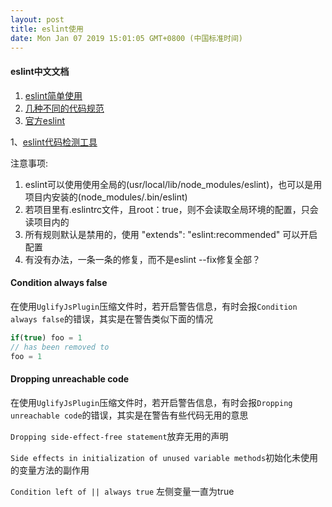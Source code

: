 ```yaml
---
layout: post
title: eslint使用
date: Mon Jan 07 2019 15:01:05 GMT+0800 (中国标准时间)
---
```

#### eslint中文文档

1. [eslint简单使用][eslintSampleUseUrl]
2. [几种不同的代码规范][diffKindsEslintUrl]
3. [官方eslint][officalEslintUrl]

1、[eslint代码检测工具][eslintSampleUseUrl]

注意事项:  

1. eslint可以使用使用全局的(usr/local/lib/node_modules/eslint)，也可以是用项目内安装的(node_modules/.bin/eslint)
2. 若项目里有.eslintrc文件，且root：true，则不会读取全局环境的配置，只会读项目内的
3. 所有规则默认是禁用的，使用 "extends": "eslint:recommended" 可以开启配置
4. 有没有办法，一条一条的修复，而不是eslint --fix修复全部？


#### Condition always false

在使用`UglifyJsPlugin`压缩文件时，若开启警告信息，有时会报`Condition always false`的错误，其实是在警告类似下面的情况

```js
if(true) foo = 1
// has been removed to
foo = 1
```

#### Dropping unreachable code

在使用`UglifyJsPlugin`压缩文件时，若开启警告信息，有时会报`Dropping unreachable code`的错误，其实是在警告有些代码无用的意思

`Dropping side-effect-free statement`放弃无用的声明

`Side effects in initialization of unused variable methods`初始化未使用的变量方法的副作用

`Condition left of || always true` 左侧变量一直为true

#### 


[eslintSampleUseUrl]: https://www.jianshu.com/p/ad1e46faaea2
[diffKindsEslintUrl]: https://www.css88.com/archives/8405
[officalEslintUrl]: https://cn.eslint.org/docs/rules/



